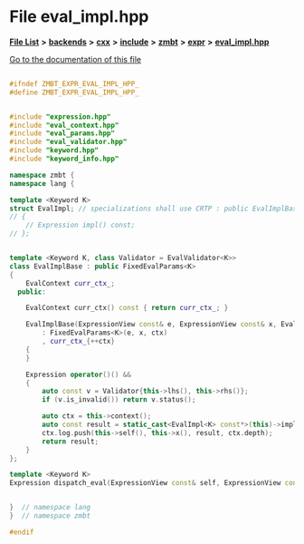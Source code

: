 

# File eval\_impl.hpp

[**File List**](files.md) **>** [**backends**](dir_e0e3bad64fbfd08934d555b945409197.md) **>** [**cxx**](dir_2a0640ff8f8d193383b3226ce9e70e40.md) **>** [**include**](dir_33cabc3ab2bb40d6ea24a24cae2f30b8.md) **>** [**zmbt**](dir_2115e3e51895e4107b806d6d2319263e.md) **>** [**expr**](dir_5ca6873c4d246ae1a35f5fe5ff3edd5d.md) **>** [**eval\_impl.hpp**](eval__impl_8hpp.md)

[Go to the documentation of this file](eval__impl_8hpp.md)


```C++

#ifndef ZMBT_EXPR_EVAL_IMPL_HPP_
#define ZMBT_EXPR_EVAL_IMPL_HPP_


#include "expression.hpp"
#include "eval_context.hpp"
#include "eval_params.hpp"
#include "eval_validator.hpp"
#include "keyword.hpp"
#include "keyword_info.hpp"

namespace zmbt {
namespace lang {

template <Keyword K>
struct EvalImpl; // specializations shall use CRTP : public EvalImplBase<K>
// {
    // Expression impl() const;
// };


template <Keyword K, class Validator = EvalValidator<K>>
class EvalImplBase : public FixedEvalParams<K>
{
    EvalContext curr_ctx_;
  public:

    EvalContext curr_ctx() const { return curr_ctx_; }

    EvalImplBase(ExpressionView const& e, ExpressionView const& x, EvalContext ctx)
        : FixedEvalParams<K>(e, x, ctx)
        , curr_ctx_{++ctx}
    {
    }

    Expression operator()() &&
    {
        auto const v = Validator{this->lhs(), this->rhs()};
        if (v.is_invalid()) return v.status();

        auto ctx = this->context();
        auto const result = static_cast<EvalImpl<K> const*>(this)->impl();
        ctx.log.push(this->self(), this->x(), result, ctx.depth);
        return result;
    }
};

template <Keyword K>
Expression dispatch_eval(ExpressionView const& self, ExpressionView const& x, EvalContext context);


}  // namespace lang
}  // namespace zmbt

#endif
```


